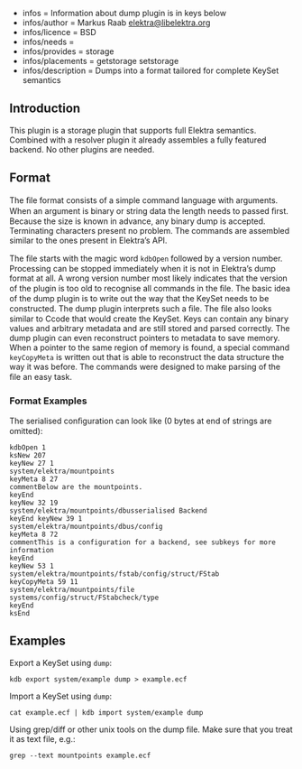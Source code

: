 - infos = Information about dump plugin is in keys below
- infos/author = Markus Raab <elektra@libelektra.org>
- infos/licence = BSD
- infos/needs = 
- infos/provides = storage
- infos/placements = getstorage setstorage
- infos/description = Dumps into a format tailored for complete KeySet semantics

## Introduction ##

This plugin is a storage plugin that supports full Elektra
semantics. Combined with a resolver plugin it already assembles a fully
featured backend. No other plugins are needed.

## Format ##

The ﬁle format consists of a simple command language with
arguments. When an argument is binary or string data the length needs to
passed ﬁrst. Because the size is known in advance, any binary dump is
accepted. Terminating characters present no problem. The commands are
assembled similar to the ones present in Elektra’s API.

The ﬁle starts with the magic word `kdbOpen` followed by a version
number. Processing can be stopped immediately when it is not in
Elektra’s dump format at all. A wrong version number most likely
indicates that the version of the plugin is too old to recognise all
commands in the ﬁle. The basic idea of the dump plugin is to write
out the way that the KeySet needs to be constructed. The dump plugin
interprets such a ﬁle. The ﬁle also looks similar to Ccode that
would create the KeySet. Keys can contain any binary values and arbitrary
metadata and are still stored and parsed correctly. The dump plugin can
even reconstruct pointers to metadata to save memory. When a pointer
to the same region of memory is found, a special command `keyCopyMeta`
is written out that is able to reconstruct the data structure the way
it was before. The commands were designed to make parsing of the ﬁle
an easy task.

### Format Examples ###

The serialised conﬁguration can look like (0 bytes at end of strings are
omitted):

	kdbOpen 1 		
	ksNew 207 		
	keyNew 27 1 		
	system/elektra/mountpoints		 
	keyMeta 8 27		
	commentBelow are the mountpoints.		 
	keyEnd 		
	keyNew 32 19		 
	system/elektra/mountpoints/dbusserialised Backend 		
	keyEnd keyNew 39 1 		
	system/elektra/mountpoints/dbus/config 		
	keyMeta 8 72 		
	commentThis is a configuration for a backend, see subkeys for more information 		
	keyEnd 		
	keyNew 53 1 		
	system/elektra/mountpoints/fstab/config/struct/FStab 		
	keyCopyMeta 59 11 		
	system/elektra/mountpoints/file 		
	systems/config/struct/FStabcheck/type 		
	keyEnd		
	ksEnd		


## Examples ##

Export a KeySet using `dump`:

	kdb export system/example dump > example.ecf

Import a KeySet using `dump`:

	cat example.ecf | kdb import system/example dump

Using grep/diff or other unix tools on the dump file. Make sure that you
treat it as text file, e.g.:

	grep --text mountpoints example.ecf

